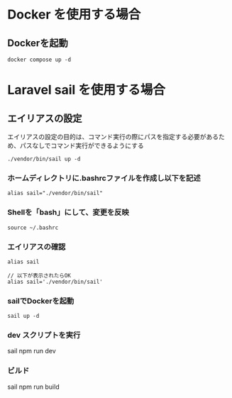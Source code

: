 # Docker を使用する場合
## Dockerを起動
```
docker compose up -d
```

# Laravel sail を使用する場合
## エイリアスの設定
エイリアスの設定の目的は、コマンド実行の際にパスを指定する必要があるため、パスなしでコマンド実行ができるようにする
```
./vendor/bin/sail up -d
```
### ホームディレクトリに.bashrcファイルを作成し以下を記述
```
alias sail="./vendor/bin/sail"
```

### Shellを「bash」にして、変更を反映
```
source ~/.bashrc
```

### エイリアスの確認
```
alias sail

// 以下が表示されたらOK
alias sail='./vendor/bin/sail'
```

### sailでDockerを起動
```
sail up -d
```

### dev スクリプトを実行
sail npm run dev

### ビルド
sail npm run build